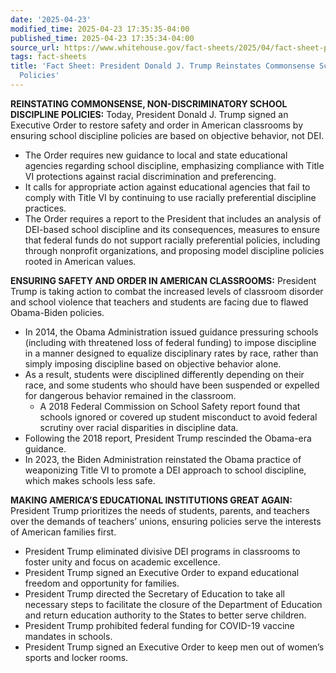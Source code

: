 ```yaml
---
date: '2025-04-23'
modified_time: 2025-04-23 17:35:35-04:00
published_time: 2025-04-23 17:35:34-04:00
source_url: https://www.whitehouse.gov/fact-sheets/2025/04/fact-sheet-president-donald-j-trump-reinstates-commonsense-school-discipline-policies/
tags: fact-sheets
title: 'Fact Sheet: President Donald J. Trump Reinstates Commonsense School Discipline
  Policies'
---
```

 
**REINSTATING COMMONSENSE, NON-DISCRIMINATORY SCHOOL DISCIPLINE
POLICIES:** Today, President Donald J. Trump signed an Executive Order
to restore safety and order in American classrooms by ensuring school
discipline policies are based on objective behavior, not DEI.

-   The Order requires new guidance to local and state educational
    agencies regarding school discipline, emphasizing compliance with
    Title VI protections against racial discrimination and preferencing.
-   It calls for appropriate action against educational agencies that
    fail to comply with Title VI by continuing to use racially
    preferential discipline practices. 
-   The Order requires a report to the President that includes an
    analysis of DEI-based school discipline and its consequences,
    measures to ensure that federal funds do not support racially
    preferential policies, including through nonprofit organizations,
    and proposing model discipline policies rooted in American values. 
     

**ENSURING SAFETY AND ORDER IN AMERICAN CLASSROOMS:** President Trump is
taking action to combat the increased levels of classroom disorder and
school violence that teachers and students are facing due to flawed
Obama-Biden policies.  

-   In 2014, the Obama Administration issued guidance pressuring schools
    (including with threatened loss of federal funding) to impose
    discipline in a manner designed to equalize disciplinary rates by
    race, rather than simply imposing discipline based on objective
    behavior alone.
-   As a result, students were disciplined differently depending on
    their race, and some students who should have been suspended or
    expelled for dangerous behavior remained in the classroom.
    -   A 2018 Federal Commission on School Safety report found that
        schools ignored or covered up student misconduct to avoid
        federal scrutiny over racial disparities in discipline data.
-   Following the 2018 report, President Trump rescinded the Obama-era
    guidance.
-   In 2023, the Biden Administration reinstated the Obama practice of
    weaponizing Title VI to promote a DEI approach to school discipline,
    which makes schools less safe.

**MAKING AMERICA’S EDUCATIONAL INSTITUTIONS GREAT AGAIN:** President
Trump prioritizes the needs of students, parents, and teachers over the
demands of teachers’ unions, ensuring policies serve the interests of
American families first.

-   President Trump eliminated divisive DEI programs in classrooms to
    foster unity and focus on academic excellence.
-   President Trump signed an Executive Order to expand educational
    freedom and opportunity for families.
-   President Trump directed the Secretary of Education to take all
    necessary steps to facilitate the closure of the Department of
    Education and return education authority to the States to better
    serve children.
-   President Trump prohibited federal funding for COVID-19 vaccine
    mandates in schools.
-   President Trump signed an Executive Order to keep men out of women’s
    sports and locker rooms.
